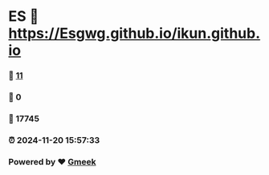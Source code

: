# ES :link: https://Esgwg.github.io/ikun.github.io 
### :page_facing_up: [11](https://Esgwg.github.io/ikun.github.io/tag.html) 
### :speech_balloon: 0 
### :hibiscus: 17745 
### :alarm_clock: 2024-11-20 15:57:33 
### Powered by :heart: [Gmeek](https://github.com/Meekdai/Gmeek)
